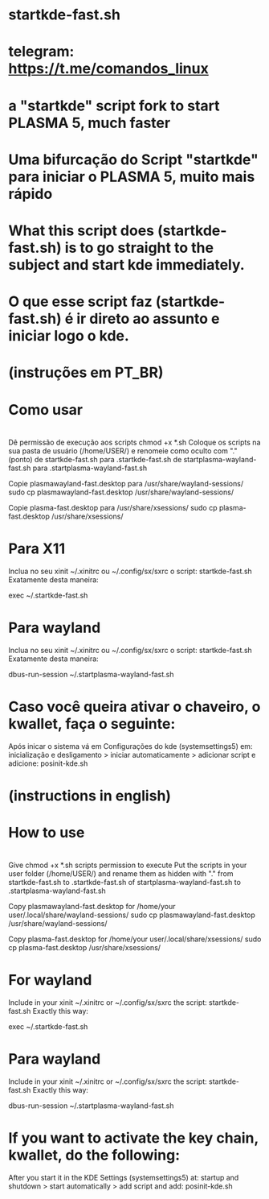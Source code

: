 # startkde-fast.sh
#              telegram:     https://t.me/comandos_linux
#
# a "startkde" script fork to start PLASMA 5, much faster
# Uma bifurcação do Script "startkde" para iniciar o PLASMA 5, muito mais rápido
#
# What this script does (startkde-fast.sh) is to go straight to the subject and start kde immediately.
# O que esse script faz (startkde-fast.sh) é ir direto ao assunto e iniciar logo o kde.

#                              (instruções em PT_BR)
#                                    Como usar 
# 

Dê permissão de execução aos scripts chmod +x *.sh
Coloque os scripts na sua pasta de usuário (/home/USER/) e renomeie como oculto com "." (ponto)
de startkde-fast.sh   para   .startkde-fast.sh
de startplasma-wayland-fast.sh   para   .startplasma-wayland-fast.sh

Copie  plasmawayland-fast.desktop   para   /usr/share/wayland-sessions/
sudo cp plasmawayland-fast.desktop /usr/share/wayland-sessions/

Copie  plasma-fast.desktop   para   /usr/share/xsessions/
sudo cp plasma-fast.desktop /usr/share/xsessions/

# Para X11 

Inclua no seu xinit ~/.xinitrc ou ~/.config/sx/sxrc o script: startkde-fast.sh
Exatamente desta maneira:

exec ~/.startkde-fast.sh

# Para wayland

Inclua no seu xinit ~/.xinitrc ou ~/.config/sx/sxrc o script: startkde-fast.sh
Exatamente desta maneira:

dbus-run-session ~/.startplasma-wayland-fast.sh

# Caso você queira ativar o chaveiro, o kwallet, faça o seguinte:
Após inicar o sistema vá em  Configurações do kde (systemsettings5) em:
inicialização e desligamento > iniciar automaticamente > adicionar script
e adicione:      posinit-kde.sh


#                            (instructions in english)
#                                   How to use
#

Give chmod +x *.sh scripts permission to execute
Put the scripts in your user folder (/home/USER/) and rename them as hidden with "."
from startkde-fast.sh to .startkde-fast.sh
of startplasma-wayland-fast.sh to .startplasma-wayland-fast.sh

Copy  plasmawayland-fast.desktop   for   /home/your user/.local/share/wayland-sessions/
sudo cp plasmawayland-fast.desktop /usr/share/wayland-sessions/

Copy  plasma-fast.desktop   for   /home/your user/.local/share/xsessions/
sudo cp plasma-fast.desktop /usr/share/xsessions/

# For wayland

Include in your xinit ~/.xinitrc or ~/.config/sx/sxrc the script: startkde-fast.sh
Exactly this way:

exec ~/.startkde-fast.sh

# Para wayland
Include in your xinit ~/.xinitrc or ~/.config/sx/sxrc the script: startkde-fast.sh
Exactly this way:

dbus-run-session ~/.startplasma-wayland-fast.sh

# If you want to activate the key chain, kwallet, do the following:
After you start it in the KDE Settings (systemsettings5) at:
startup and shutdown > start automatically > add script
and add:     posinit-kde.sh
